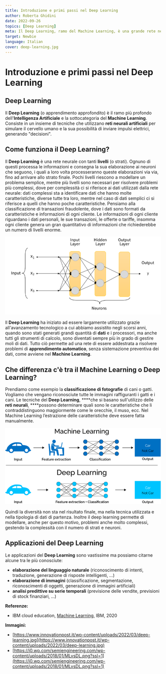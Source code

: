 ```yaml
---
title: Introduzione e primi passi nel Deep Learning
author: Roberta Ghidini
date: 2022-09-26
topics: [Deep Learning]
meta: Il Deep Learning, ramo del Machine Learning, è una grande rete neurale multistrato addestrata a risolvere problemi di apprendimento automatico
target: Newbie
language: Italian
cover: deep-learning.jpg
---
```


# Introduzione e primi passi nel Deep Learning

## Deep Learning

Il **Deep Learning** (o apprendimento approfondito) è il ramo più profondo dell'**Intelligenza Artificiale** e la sottocategoria del **Machine Learning**.
Consiste in un insieme di tecniche che utilizzano **reti neurali artificiali** per simulare il cervello umano e la sua possibilità di inviare impulsi elettrici, generando "decisioni".

## Come funziona il Deep Learning?

Il **Deep Learning** è una rete neurale con tanti **livelli** (o strati). Ognuno di questi processa le informazioni e consegna la sua elaborazione ai neuroni che seguono, i quali a loro volta processeranno queste elaborazioni via via, fino ad arrivare allo strato finale. Pochi livelli riescono a modellare un problema semplice, mentre più livelli sono necessari per risolvere problemi più complessi, dove per complessità ci si riferisce ai dati utilizzati dalla rete neurale: dati complessi sta a identificare dati che hanno molte caratteristiche, diverse tutte tra loro, mentre nel caso di dati semplici ci si riferisce a quelli che hanno poche caratteristiche. Pensiamo alla classificazione di transazioni fraudolente, dove i dati sono formati da caratteristiche e informazioni di ogni cliente. Le informazioni di ogni cliente riguardano i dati personali, le sue transazioni, le offerte o tariffe, insomma ogni cliente genera un gran quantitativo di informazioni che richiederebbe un numero di livelli enorme. 

![Deep Learning: rete neurale](./Untitled.png)


Il **Deep Learning** ha iniziato ad essere largamente utilizzato grazie all'avanzamento tecnologico a cui abbiamo assistito negli scorsi anni, quando sono stati generati grandi quantità di **dati** e i processori, ma anche tutti gli strumenti di calcolo, sono diventati sempre più in grado di gestire moli di dati. Tutto ciò permette ad una rete di essere addestrata a risolvere problemi di **apprendimento automatico**, senza sistemazione preventiva dei dati, come avviene nel **Machine Learning**.

## Che differenza c'è tra il Machine Learning o Deep Learning?

Prendiamo come esempio la **classificazione di fotografie** di cani o gatti. Vogliamo che vengano riconosciute tutte le immagini raffiguranti i gatti e i cani. Le tecniche del **Deep Learning**, ****che si basano sull'utilizzo delle **reti neurali**, ****possono determinare quali sono le caratteristiche che li contraddistinguono maggiormente come le orecchie, il muso, ecc. Nel Machine Learning l’estrazione delle caratteristiche deve essere fatta manualmente.

![Machine Learning vs Deep Learning](./Caratteristiche-e-funzionamento-del-Deep-Learning-in-informatica.png)


Quindi la diversità non sta nel risultato finale, ma nella tecnica utilizzata e nella tipologia di dati di partenza. Inoltre il deep learning permette di modellare, anche per questo motivo, problemi anche molto complessi, gestendo la complessità con il numero di strati e neuroni.

## Applicazioni del Deep Learning

Le applicazioni del **Deep Learning** sono vastissime ma possiamo citarne alcune tra le più conosciute:

- **elaborazione del linguaggio naturale** (riconoscimento di intenti, traduzione, generazione di risposte intelligenti, …)
- **elaborazione di immagini** (classificazione, segmentazione, riconoscimenti di oggetti, generazione di immagini artificiali)
- **analisi predittive su serie temporali** (previsione delle vendite, previsioni di stock finanziari, …)

**Referenze:** 

- IBM cloud education, [Machine Learning](https://www.ibm.com/cloud/learn/machine-learning), IBM, 2020

**Immagini:** 

- [https://www.innovationpost.it/wp-content/uploads/2022/03/deep-learning.jpg](https://www.innovationpost.it/wp-content/uploads/2022/03/deep-learning.jpg)
- [https://i0.wp.com/semiengineering.com/wp-content/uploads/2018/01/MLvsDL.png?ssl=1](https://i0.wp.com/semiengineering.com/wp-content/uploads/2018/01/MLvsDL.png?ssl=1)